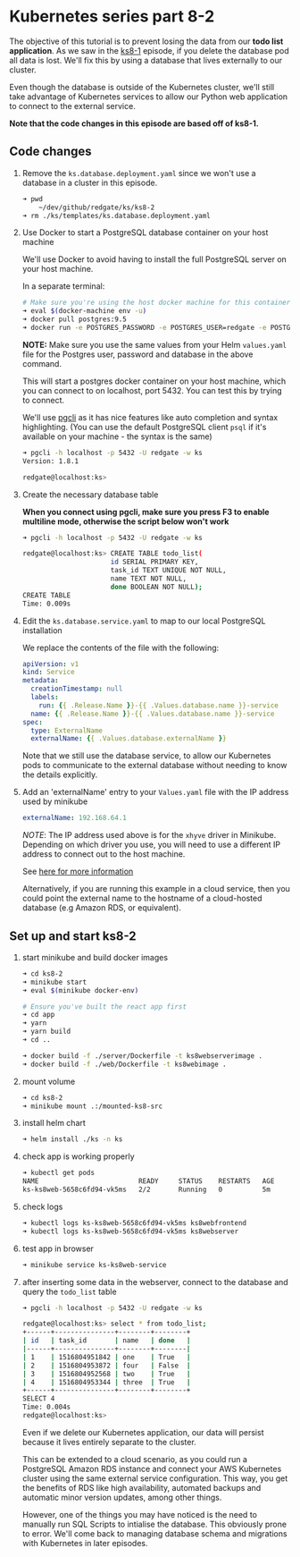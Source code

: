 # Kubernetes series part 8-2

The objective of this tutorial is to prevent losing the data from our **todo list application**. As we saw in the [ks8-1](../ks8-1/ks8-1.md) episode, if you delete the database pod all data is lost. We'll fix this by using a database that lives externally to our cluster.

Even though the database is outside of the Kubernetes cluster, we'll still take advantage of Kubernetes services to allow our Python web application to connect to the external service.

**Note that the code changes in this episode are based off of ks8-1.**

## Code changes

1. Remove the `ks.database.deployment.yaml` since we won't use a database in a cluster in this episode.

    ```bash
    ➜ pwd
        ~/dev/github/redgate/ks/ks8-2
    ➜ rm ./ks/templates/ks.database.deployment.yaml
    ```

1. Use Docker to start a PostgreSQL database container on your host machine

    We'll use Docker to avoid having to install the full PostgreSQL server on your host machine.

    In a separate terminal:

    ```bash
    # Make sure you're using the host docker machine for this container
    ➜ eval $(docker-machine env -u)
    ➜ docker pull postgres:9.5
    ➜ docker run -e POSTGRES_PASSWORD -e POSTGRES_USER=redgate -e POSTGRES_DB=ks -p 5432:5432 postgres:9.5
    ```

    **NOTE:** Make sure you use the same values from your Helm `values.yaml` file for the Postgres user, password and database in the above command.

    This will start a postgres docker container on your host machine, which you can connect to on localhost, port 5432. You can test this by trying to connect.

    We'll use [pgcli](https://github.com/dbcli/pgcli) as it has nice features like auto completion and syntax highlighting. (You can use the default PostgreSQL client `psql` if it's available on your machine - the syntax is the same)

    ```bash
    ➜ pgcli -h localhost -p 5432 -U redgate -w ks
    Version: 1.8.1
    
    redgate@localhost:ks> 
    ```

1. Create the necessary database table

    **When you connect using pgcli, make sure you press F3 to enable multiline mode, otherwise the script below won't work**
    
    ```bash
    ➜ pgcli -h localhost -p 5432 -U redgate -w ks

    redgate@localhost:ks> CREATE TABLE todo_list(
                          id SERIAL PRIMARY KEY,
                          task_id TEXT UNIQUE NOT NULL,
                          name TEXT NOT NULL,
                          done BOOLEAN NOT NULL);
    CREATE TABLE
    Time: 0.009s
    ```

1. Edit the `ks.database.service.yaml` to map to our local PostgreSQL installation

    We replace the contents of the file with the following:

    ```yaml
    apiVersion: v1
    kind: Service
    metadata:
      creationTimestamp: null
      labels:
        run: {{ .Release.Name }}-{{ .Values.database.name }}-service
      name: {{ .Release.Name }}-{{ .Values.database.name }}-service
    spec:
      type: ExternalName
      externalName: {{ .Values.database.externalName }}
    ```

    Note that we still use the database service, to allow our Kubernetes pods to communicate to the external database without needing to know the details explicitly.

1. Add an 'externalName' entry to your `Values.yaml` file with the IP address used by minikube

    ```yaml
    externalName: 192.168.64.1
    ```

    *NOTE*: The IP address used above is for the `xhyve` driver in Minikube.
    Depending on which driver you use, you will need to use a different IP address to connect out to the host machine.

    See [here for more information](https://github.com/kubernetes/minikube/blob/5f6075b2918e096dec30aecdd4e117c3c13f8e49/pkg/minikube/cluster/cluster.go#L287)

    Alternatively, if you are running this example in a cloud service, then you could point the external name to the hostname of a cloud-hosted database (e.g Amazon RDS, or equivalent).

## Set up and start ks8-2

1. start minikube and build docker images

    ```bash
    ➜ cd ks8-2
    ➜ minikube start
    ➜ eval $(minikube docker-env)

    # Ensure you've built the react app first
    ➜ cd app
    ➜ yarn
    ➜ yarn build
    ➜ cd ..

    ➜ docker build -f ./server/Dockerfile -t ks8webserverimage .
    ➜ docker build -f ./web/Dockerfile -t ks8webimage .
    ```

1. mount volume

    ```bash
    ➜ cd ks8-2
    ➜ minikube mount .:/mounted-ks8-src
    ```

1. install helm chart

    ```bash
    ➜ helm install ./ks -n ks
    ```

1. check app is working properly

    ```bash
    ➜ kubectl get pods
    NAME                         READY     STATUS    RESTARTS   AGE
    ks-ks8web-5658c6fd94-vk5ms   2/2       Running   0          5m
    ```

1. check logs

    ```bash
    ➜ kubectl logs ks-ks8web-5658c6fd94-vk5ms ks8webfrontend
    ➜ kubectl logs ks-ks8web-5658c6fd94-vk5ms ks8webserver
    ```

1. test app in browser

    ```bash
    ➜ minikube service ks-ks8web-service
    ```

1. after inserting some data in the webserver, connect to the database and query the `todo_list` table

    ```bash
    ➜ pgcli -h localhost -p 5432 -U redgate -w ks

    redgate@localhost:ks> select * from todo_list;
    +------+---------------+--------+--------+
    | id   | task_id       | name   | done   |
    |------+---------------+--------+--------|
    | 1    | 1516804951842 | one    | True   |
    | 2    | 1516804953872 | four   | False  |
    | 3    | 1516804952568 | two    | True   |
    | 4    | 1516804953344 | three  | True   |
    +------+---------------+--------+--------+
    SELECT 4
    Time: 0.004s
    redgate@localhost:ks> 
    ```

    Even if we delete our Kubernetes application, our data will persist because it lives entirely separate to the cluster.

    This can be extended to a cloud scenario, as you could run a PostgreSQL Amazon RDS instance and connect your AWS Kubernetes cluster using the same external service configuration. This way, you get the benefits of RDS like high availability, automated backups and automatic minor version updates, among other things.

    However, one of the things you may have noticed is the need to manually run SQL Scripts to intialise the database. This obviously prone to error. We'll come back to managing database schema and migrations with Kubernetes in later episodes.